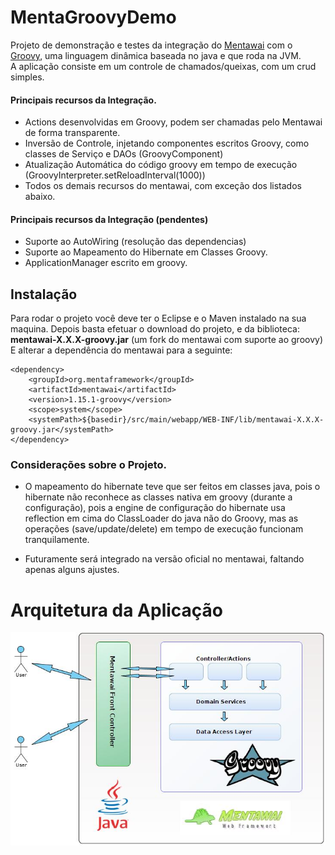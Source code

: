 MentaGroovyDemo
==========================

Projeto de demonstração e testes da integração do [Mentawai](http://www.mentaframework.org/) com o [Groovy](http://groovy.codehaus.org/), uma linguagem dinâmica baseada no java e que roda na JVM. <br/>
A aplicação consiste em um controle de chamados/queixas, com um crud simples.


#### Principais recursos da Integração.
- Actions desenvolvidas em Groovy, podem ser chamadas pelo Mentawai de forma transparente.
- Inversão de Controle, injetando componentes escritos Groovy, como classes de Serviço e DAOs (GroovyComponent)
- Atualização Automática do código groovy em tempo de execução (GroovyInterpreter.setReloadInterval(1000))
- Todos os demais recursos do mentawai, com exceção dos listados abaixo.

#### Principais recursos da Integração (pendentes)
- Suporte ao AutoWiring (resolução das dependencias)
- Suporte ao Mapeamento do Hibernate em Classes Groovy.
- ApplicationManager escrito em groovy.


Instalação
--------------------

Para rodar o projeto você deve ter o Eclipse e o Maven instalado na sua maquina. Depois basta efetuar o download do projeto, e da biblioteca: <b>mentawai-X.X.X-groovy.jar</b> (um fork do mentawai com suporte ao groovy)
E alterar a dependência do mentawai para a seguinte:

	<dependency>
		<groupId>org.mentaframework</groupId>
		<artifactId>mentawai</artifactId>
		<version>1.15.1-groovy</version>
		<scope>system</scope>
		<systemPath>${basedir}/src/main/webapp/WEB-INF/lib/mentawai-X.X.X-groovy.jar</systemPath>
	</dependency>




### Considerações sobre o Projeto.
- O mapeamento do hibernate teve que ser feitos em classes java, pois o hibernate não reconhece as classes nativa
        em groovy (durante a configuração), pois a engine de configuração do hibernate usa reflection em cima do ClassLoader do java não do Groovy, mas as operações (save/update/delete) em tempo de execução funcionam tranquilamente.

- Futuramente será integrado na versão oficial no mentawai, faltando apenas alguns ajustes.


Arquitetura da Aplicação
=========================
![Arquitetura](https://github.com/mentawai/MentaGroovyDemo/raw/master/artefatos/Arquitetura.jpg) 